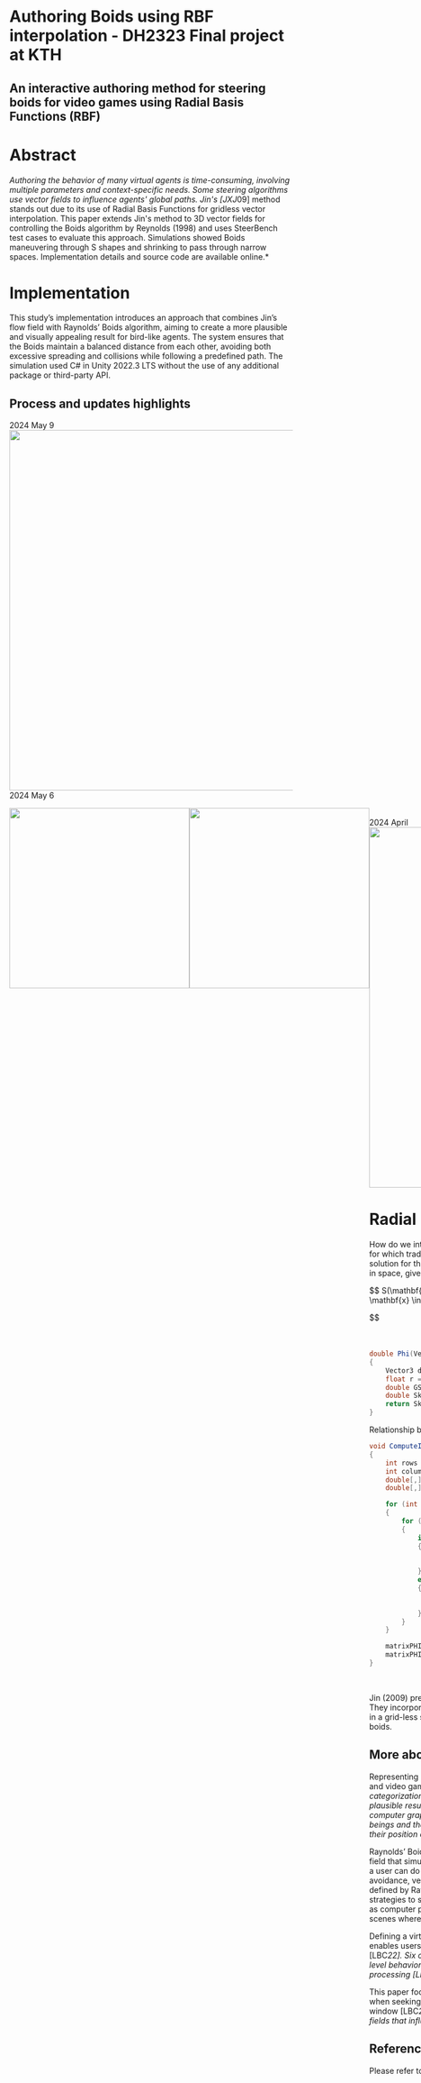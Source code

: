 # Authoring Boids using RBF interpolation - DH2323 Final project at KTH

## An interactive authoring method for steering boids for video games using Radial Basis Functions (RBF)

# **Abstract**

*Authoring the behavior of many virtual agents is time-consuming, involving multiple parameters and context-specific needs. Some steering algorithms use vector fields to influence agents' global paths. Jin's [JXJ*09] method stands out due to its use of Radial Basis Functions for gridless vector interpolation. This paper extends Jin's method to 3D vector fields for controlling the Boids algorithm by Reynolds (1998) and uses SteerBench test cases to evaluate this approach. Simulations showed Boids maneuvering through S shapes and shrinking to pass through narrow spaces. Implementation details and source code are available online.*

# Implementation

This study’s implementation introduces an approach that combines Jin’s flow field with Raynolds’ Boids algorithm, aiming to create a more plausible and visually appealing result for bird-like agents. The system ensures that the Boids maintain a balanced distance from each other, avoiding both excessive spreading and collisions while following a predefined path. The simulation used C# in Unity 2022.3 LTS without the use of any additional package or third-party API.

## Process and updates highlights
2024 May 9
<br/>
<img width="640px" src="https://github.com/DavidGiraldoCode/p-bois_steering_behaviors/blob/boid_follow_vector_field/Assets/Art/Images/boid_zig_zag.gif"/>
<br/>
2024 May 6
<br/>
<div style = "display: flex">
    <img width="320px" src="https://github.com/DavidGiraldoCode/p-bois_steering_behaviors/blob/develop/Assets/Art/Images/image.png"/>
    <img width="320px" src="https://github.com/DavidGiraldoCode/p-bois_steering_behaviors/blob/develop/Assets/Art/Images/vf1.png"/>
<div/>
<br/>
2024 April
<br/>
<img width="640px" src="https://github.com/DavidGiraldoCode/p-bois_steering_behaviors/blob/develop/Assets/Art/Flow_fields_test.gif"/>

# Radial Basis Functions (RBF)

How do we interpolate when there is no grid? Having no sample grid is a scattered data problem for which traditional linear interpolation does not suffice. Thus, Radial Basis Functions exist as a solution for this problem by defining a function capable of interpolating any given discrete value in space, given all the values at source points.

$$
S(\mathbf{x}) = \sum_{i=1}^{n} \lambda_i \phi(||\mathbf{x} - \mathbf{x}_i||), \quad \mathbf{x} \in \mathbb{R}^d.

$$

$$
\Phi(r) = ||\mathbf{x} - \mathbf{x}_i||
$$

```csharp
double Phi(Vector3 vector_j, Vector3 vector_i) //RBF
{
    Vector3 distance = vector_j - vector_i;
    float r = distance.magnitude;
    double GSkernel = Math.Exp(-0.001 * Math.Pow(r, 2)); //Gaussian (GS)
    double Skernel = r;  //Spline (S)
    return Skernel;
}
```

 Relationship between source points

```csharp
void ComputeInterpolationMatricesXY(List<Vector3> points, List<Vector3> vectors)
{
    int rows = points.Count;
    int columns = points.Count + 1;
    double[,] matrixX = new double[rows, columns];
    double[,] matrixY = new double[rows, columns];

    for (int j = 0; j < rows; j++)
    {
        for (int i = 0; i < columns; i++)
        {
            if (i < rows)
            {
                matrixX[j, i] = Phi(points[j], points[i]);
                matrixY[j, i] = Phi(points[j], points[i]);
            }
            else
            {
                matrixX[j, i] = vectors[j].x;
                matrixY[j, i] = vectors[j].z;
            }
        }
    }

    matrixPHIforX = matrixX;
    matrixPHIforY = matrixY;
}
```

$$
[\Phi]*[\lambda] = [f]
$$

Jin (2009) presented an application of crow authoring relaying on path-planning components. They incorporated radial basis function interpolation of vector fields to guide pedestrians' flow in a grid-less setup. I am implementing and applying their paper to author the flow of a flock of boids.

## More about crowd simulations

Representing multiple living entities in a virtual world is used in a number of fields, from movies and video games to urban planning and architecture. And [LBC*22] Lemori’s extensive categorization proves how committed computer graphics practitioners are to achieving plausible results. Rendering several virtual agents is known as crow simulation, a branch of computer graphics animation, and it deals with representing non-verbal behaviors of virtual beings and their relations with their environment and others, characterized by the change of their position over time [CFV*22].

Raynolds’ Boids model is a well-known steering behavior algorithm within the crow simulation field that simulates a flock of entities in a 3D digital environment. It has set a benchmark for what a user can do in terms of simulated animal behavior. He stated three main rules: collision avoidance, velocity matching, and flock centering, concepts that then were independently defined by Raynorlds as Separation, Alignment, and Cohesion [Rey02]. There are several strategies to steer and author these boids that focus on the agent's local movement. However, as computer processing improves, game titles and movies strive for increasingly complex scenes where multiple agents interact and follow scripted behavior and paths.

Defining a virtual agent’s behavior is known as authoring simulations, a multi-layer task that enables users to achieve creative intents and satisfy application-specific characteristics [LBC*22]. Six categories encompass the aspects that can be authored in a crow simulation: Hih-level behaviors, path-planning, local movements, body animation, visualization, and post-processing [LBC*22].

This paper focuses on Path-planing, which refers to authoring agents on a global scale, ideal when seeking to control large, endless crowds in complex environments not limited to a time window [LBC*22]. For global planning to happen, techniques such as Flows leverage vector fields that influence the path agents take without specifying individual paths explicitly. [LBC*22]

## References

Please refer to